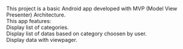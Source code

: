 This project is a basic Android app developed with MVP (Model View Presenter) Architecture.<br>
This app features:<br>
Display list of categories.<br>
Display list of datas based on category choosen by user.<br>
Display data with viewpager.<br>
